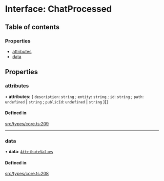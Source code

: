 # Interface: ChatProcessed

## Table of contents

### Properties

- [attributes](../wiki/ChatProcessed#attributes)
- [data](../wiki/ChatProcessed#data)

## Properties

### attributes

• **attributes**: \{ `description`: `string` ; `entity`: `string` ; `id`: `string` ; `path`: `undefined` \| `string` ; `publicId`: `undefined` \| `string`  }[]

#### Defined in

[src/types/core.ts:209](https://github.com/decisively-io/interview-sdk/blob/88201aefe0053753c57ed3533baaa60dd3f28a04/src/types/core.ts#L209)

___

### data

• **data**: [`AttributeValues`](../wiki/Exports#attributevalues)

#### Defined in

[src/types/core.ts:208](https://github.com/decisively-io/interview-sdk/blob/88201aefe0053753c57ed3533baaa60dd3f28a04/src/types/core.ts#L208)
